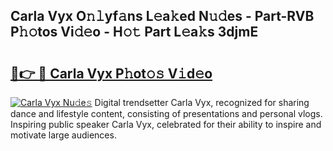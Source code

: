 ## Carla Vyx O𝚗𝚕yf𝚊ns L𝚎a𝚔ed N𝚞𝚍es - Part-RVB P𝚑𝚘tos Vi𝚍𝚎o - H𝚘𝚝 Part L𝚎a𝚔s 3djmE

# <h2><a href="http://kfc5uzr.oniu.top/?m=Carla+Vyx">🔗👉 🔴 Carla Vyx P𝚑ot𝚘𝚜 V𝚒d𝚎o</a></h2>

[![Carla Vyx Nu𝚍e𝚜](https://i.imgur.com/0qMVB7G.gif)](http://kfc5uzr.oniu.top/?m=Carla+Vyx)
Digital trendsetter Carla Vyx, recognized for sharing dance and lifestyle content, consisting of presentations and personal vlogs. Inspiring public speaker Carla Vyx, celebrated for their ability to inspire and motivate large audiences.  
